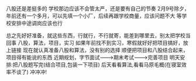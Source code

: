 八股还是差挺多的
学校那边应该不会管太严，还是要有自己的节奏
2月9号除夕，年前还有一个多月，可以先填一个小厂，后续再跟学校商量，应该问题不大
等学校安排中途调岗应该也行

总之先好好准备，就这些东西，行就行，不行就寄，能差到哪里去，别太把学校当回事
八股，算法，项目，实习
如果年前找不到实习，寒假就好好把项目搞好，放上链接
现在就认真准备八股和算法，没有别的选择
顺便把项目和八股结合起来，项目得有能说的东西
近期规划，字节面试--->期末考试--->完善项目
明天安排:把八股题写完(结合项目,包装一下项目)
后天看看算法,看看马原毛概(在寝室效率不谈了)
冲冲冲!
